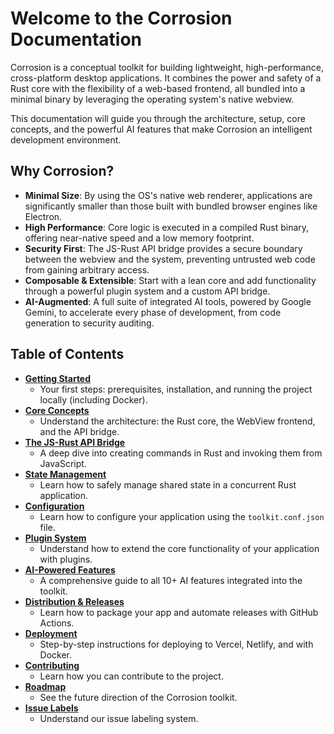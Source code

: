 # Welcome to the Corrosion Documentation

Corrosion is a conceptual toolkit for building lightweight, high-performance, cross-platform desktop applications. It combines the power and safety of a Rust core with the flexibility of a web-based frontend, all bundled into a minimal binary by leveraging the operating system's native webview.

This documentation will guide you through the architecture, setup, core concepts, and the powerful AI features that make Corrosion an intelligent development environment.

## Why Corrosion?

-   **Minimal Size**: By using the OS's native web renderer, applications are significantly smaller than those built with bundled browser engines like Electron.
-   **High Performance**: Core logic is executed in a compiled Rust binary, offering near-native speed and a low memory footprint.
-   **Security First**: The JS-Rust API bridge provides a secure boundary between the webview and the system, preventing untrusted web code from gaining arbitrary access.
-   **Composable & Extensible**: Start with a lean core and add functionality through a powerful plugin system and a custom API bridge.
-   **AI-Augmented**: A full suite of integrated AI tools, powered by Google Gemini, to accelerate every phase of development, from code generation to security auditing.

## Table of Contents

-   **[Getting Started](./getting-started.md)**
    -   Your first steps: prerequisites, installation, and running the project locally (including Docker).
-   **[Core Concepts](./core-concepts.md)**
    -   Understand the architecture: the Rust core, the WebView frontend, and the API bridge.
-   **[The JS-Rust API Bridge](./api-bridge.md)**
    -   A deep dive into creating commands in Rust and invoking them from JavaScript.
-   **[State Management](./state-management.md)**
    -   Learn how to safely manage shared state in a concurrent Rust application.
-   **[Configuration](./configuration.md)**
    -   Learn how to configure your application using the `toolkit.conf.json` file.
-   **[Plugin System](./plugins.md)**
    -   Understand how to extend the core functionality of your application with plugins.
-   **[AI-Powered Features](./ai-features.md)**
    -   A comprehensive guide to all 10+ AI features integrated into the toolkit.
-   **[Distribution & Releases](./distribution.md)**
    -   Learn how to package your app and automate releases with GitHub Actions.
-   **[Deployment](./deployment.md)**
    -   Step-by-step instructions for deploying to Vercel, Netlify, and with Docker.
-   **[Contributing](./contributing.md)**
    -   Learn how you can contribute to the project.
-   **[Roadmap](./roadmap.md)**
    -   See the future direction of the Corrosion toolkit.
-   **[Issue Labels](./labels.md)**
    -   Understand our issue labeling system.